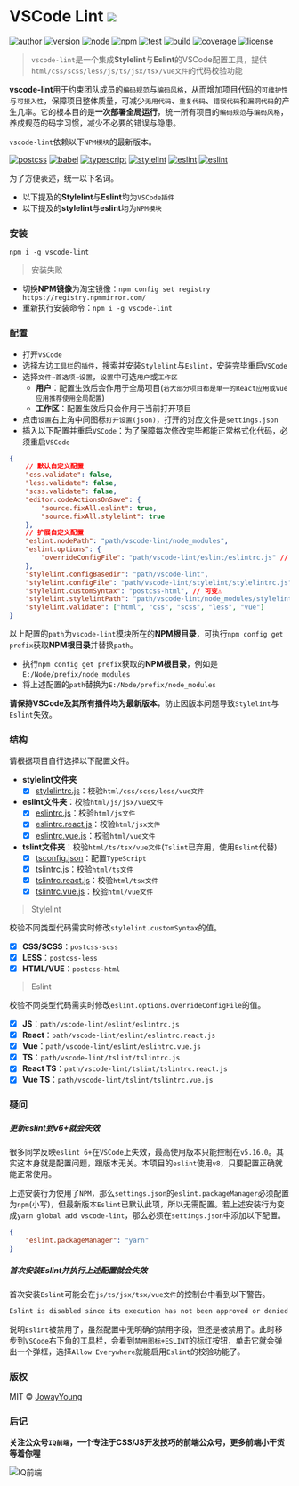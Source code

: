 # VSCode Lint <img src="https://img.shields.io/badge/vscode--lint-集成Stylelint与Eslint的VSCode配置工具-66f.svg">

[![author](https://img.shields.io/badge/author-JowayYoung-f66.svg)](https://github.com/JowayYoung/vscode-lint)
[![version](https://img.shields.io/badge/version-0.0.8-f66.svg)](https://github.com/JowayYoung/vscode-lint)
[![node](https://img.shields.io/badge/node-%3E%3D16.0.0-3c9.svg)](https://github.com/JowayYoung/vscode-lint)
[![npm](https://img.shields.io/badge/npm-%3E%3D7.10.0-3c9.svg)](https://github.com/JowayYoung/vscode-lint)
[![test](https://img.shields.io/badge/test-passing-f90.svg)](https://github.com/JowayYoung/vscode-lint)
[![build](https://img.shields.io/badge/build-passing-f90.svg)](https://github.com/JowayYoung/vscode-lint)
[![coverage](https://img.shields.io/badge/coverage-100%25-09f.svg)](https://github.com/JowayYoung/vscode-lint)
[![license](https://img.shields.io/badge/license-MIT-09f.svg)](https://github.com/JowayYoung/vscode-lint)

> `vscode-lint`是一个集成**Stylelint**与**Eslint**的VSCode配置工具，提供`html/css/scss/less/js/ts/jsx/tsx/vue文件`的代码校验功能

**vscode-lint**用于约束团队成员的`编码规范`与`编码风格`，从而增加项目代码的`可维护性`与`可接入性`，保障项目整体质量，可减少`无用代码`、`重复代码`、`错误代码`和`漏洞代码`的产生几率。它的根本目的是**一次部署全局运行**，统一所有项目的`编码规范`与`编码风格`，养成规范的码字习惯，减少不必要的错误与隐患。

`vscode-lint`依赖以下`NPM模块`的最新版本。

[![postcss](https://img.shields.io/badge/postcss-8.x.x-3c9.svg)](https://github.com/JowayYoung/vscode-lint)
[![babel](https://img.shields.io/badge/babel-7.x.x-3c9.svg)](https://github.com/JowayYoung/vscode-lint)
[![typescript](https://img.shields.io/badge/typescript-4.x.x-3c9.svg)](https://github.com/JowayYoung/vscode-lint)
[![stylelint](https://img.shields.io/badge/stylelint-14.x.x-3c9.svg)](https://github.com/JowayYoung/vscode-lint)
[![eslint](https://img.shields.io/badge/eslint-8.x.x-3c9.svg)](https://github.com/JowayYoung/vscode-lint)
[![eslint](https://img.shields.io/badge/typescript--eslint-5.x.x-3c9.svg)](https://github.com/JowayYoung/vscode-lint)

为了方便表述，统一以下名词。

- 以下提及的**Stylelint**与**Eslint**均为`VSCode插件`
- 以下提及的**stylelint**与**eslint**均为`NPM模块`

### 安装

`npm i -g vscode-lint`

> 安装失败

- 切换**NPM镜像**为淘宝镜像：`npm config set registry https://registry.npmmirror.com/`
- 重新执行安装命令：`npm i -g vscode-lint`

### 配置

- 打开`VSCode`
- 选择左边`工具栏`的`插件`，搜索并安装`Stylelint`与`Eslint`，安装完毕重启`VSCode`
- 选择`文件→首选项→设置`，`设置`中可选`用户`或`工作区`
	- **用户**：配置生效后会作用于全局项目(`若大部分项目都是单一的React应用或Vue应用推荐使用全局配置`)
	- **工作区**：配置生效后只会作用于当前打开项目
- 点击`设置`右上角中间图标`打开设置(json)`，打开的对应文件是`settings.json`
- 插入以下配置并重启`VSCode`：为了保障每次修改完毕都能正常格式化代码，必须重启`VSCode`

```json
{
	// 默认自定义配置
	"css.validate": false,
	"less.validate": false,
	"scss.validate": false,
	"editor.codeActionsOnSave": {
		"source.fixAll.eslint": true,
		"source.fixAll.stylelint": true
	},
	// 扩展自定义配置
	"eslint.nodePath": "path/vscode-lint/node_modules",
	"eslint.options": {
		"overrideConfigFile": "path/vscode-lint/eslint/eslintrc.js" // 可变⚠️
	},
	"stylelint.configBasedir": "path/vscode-lint",
	"stylelint.configFile": "path/vscode-lint/stylelint/stylelintrc.js",
	"stylelint.customSyntax": "postcss-html", // 可变⚠️
	"stylelint.stylelintPath": "path/vscode-lint/node_modules/stylelint",
	"stylelint.validate": ["html", "css", "scss", "less", "vue"]
}
```

以上配置的`path`为`vscode-lint`模块所在的**NPM根目录**，可执行`npm config get prefix`获取**NPM根目录**并替换`path`。

- 执行`npm config get prefix`获取的**NPM根目录**，例如是`E:/Node/prefix/node_modules`
- 将上述配置的`path`替换为`E:/Node/prefix/node_modules`

**请保持VSCode及其所有插件均为最新版本**，防止因版本问题导致`Stylelint`与`Eslint`失效。

### 结构

请根据项目自行选择以下配置文件。

- **stylelint文件夹**
	- [x] [stylelintrc.js](https://github.com/JowayYoung/vscode-lint/blob/master/stylelint/stylelintrc.js)：校验`html/css/scss/less/vue文件`
- **eslint文件夹**：校验`html/js/jsx/vue文件`
	- [x] [eslintrc.js](https://github.com/JowayYoung/vscode-lint/blob/master/eslint/eslintrc.js)：校验`html/js文件`
	- [x] [eslintrc.react.js](https://github.com/JowayYoung/vscode-lint/blob/master/eslint/eslintrc.react.js)：校验`html/jsx文件`
	- [x] [eslintrc.vue.js](https://github.com/JowayYoung/vscode-lint/blob/master/eslint/eslintrc.vue.js)：校验`html/vue文件`
- **tslint文件夹**：校验`html/ts/tsx/vue文件`(`Tslint`已弃用，使用`Eslint`代替)
	- [x] [tsconfig.json](https://github.com/JowayYoung/vscode-lint/blob/master/tslint/tsconfig.json)：配置`TypeScript`
	- [x] [tslintrc.js](https://github.com/JowayYoung/vscode-lint/blob/master/tslint/tslintrc.js)：校验`html/ts文件`
	- [x] [tslintrc.react.js](https://github.com/JowayYoung/vscode-lint/blob/master/tslint/tslintrc.react.js)：校验`html/tsx文件`
	- [x] [tslintrc.vue.js](https://github.com/JowayYoung/vscode-lint/blob/master/tslint/tslintrc.vue.js)：校验`html/vue文件`

> Stylelint

校验不同类型代码需实时修改`stylelint.customSyntax`的值。

- [x] **CSS/SCSS**：`postcss-scss`
- [x] **LESS**：`postcss-less`
- [x] **HTML/VUE**：`postcss-html`

> Eslint

校验不同类型代码需实时修改`eslint.options.overrideConfigFile`的值。

- [x] **JS**：`path/vscode-lint/eslint/eslintrc.js`
- [x] **React**：`path/vscode-lint/eslint/eslintrc.react.js`
- [x] **Vue**：`path/vscode-lint/eslint/eslintrc.vue.js`
- [x] **TS**：`path/vscode-lint/tslint/tslintrc.js`
- [x] **React TS**：`path/vscode-lint/tslint/tslintrc.react.js`
- [x] **Vue TS**：`path/vscode-lint/tslint/tslintrc.vue.js`

### 疑问

##### 更新eslint到v6+就会失效

很多同学反映`eslint 6+`在`VSCode`上失效，最高使用版本只能控制在`v5.16.0`。其实这本身就是配置问题，跟版本无关。本项目的`eslint`使用`v8`，只要配置正确就能正常使用。

上述安装行为使用了`NPM`，那么`settings.json`的`eslint.packageManager`必须配置为`npm`(小写)，但最新版本`Eslint`已默认此项，所以无需配置。若上述安装行为变成`yarn global add vscode-lint`，那么必须在`settings.json`中添加以下配置。

```json
{
	"eslint.packageManager": "yarn"
}
```

##### 首次安装Eslint并执行上述配置就会失效

首次安装`Eslint`可能会在`js/ts/jsx/tsx/vue文件`的控制台中看到以下警告。

```txt
Eslint is disabled since its execution has not been approved or denied yet. Use the light bulb menu to open the approval dialog.
```

说明`Eslint`被禁用了，虽然配置中无明确的禁用字段，但还是被禁用了。此时移步到`VSCode`右下角的工具栏，会看到`禁用图标+ESLINT`的标红按钮，单击它就会弹出一个弹框，选择`Allow Everywhere`就能启用`Eslint`的校验功能了。

### 版权

MIT © [JowayYoung](https://github.com/JowayYoung)

### 后记

**关注公众号`IQ前端`，一个专注于CSS/JS开发技巧的前端公众号，更多前端小干货等着你喔**

![IQ前端](https://p9-juejin.byteimg.com/tos-cn-i-k3u1fbpfcp/131dd0053e87483d89518a15a5fe211f~tplv-k3u1fbpfcp-zoom-1.image)